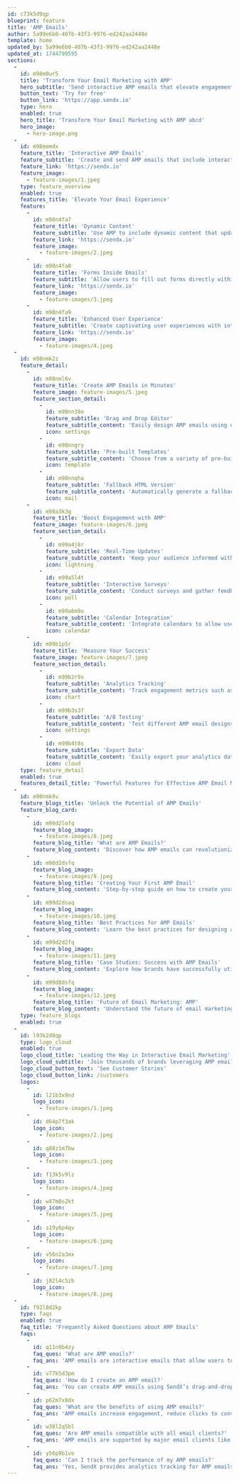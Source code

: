 ```yaml
---
id: c73k5d9qp
blueprint: feature
title: 'AMP Emails'
author: 5a99e6b0-407b-43f3-9976-ed242aa2448e
template: home
updated_by: 5a99e6b0-407b-43f3-9976-ed242aa2448e
updated_at: 1744799595
sections:
  -
    id: m98m0ur5
    title: 'Transform Your Email Marketing with AMP'
    hero_subtitle: 'Send interactive AMP emails that elevate engagement and drive higher conversions. Experience the future of email marketing with SendX.'
    button_text: 'Try for free'
    button_link: 'https://app.sendx.io'
    type: hero
    enabled: true
    hero_title: 'Transform Your Email Marketing with AMP abcd'
    hero_image:
      - hero-image.png
  -
    id: m98momdx
    feature_title: 'Interactive AMP Emails'
    feature_subtitle: 'Create and send AMP emails that include interactive elements like forms, calendars, and more to boost user engagement.'
    feature_link: 'https://sendx.io'
    feature_image:
      - feature-images/1.jpeg
    type: feature_overview
    enabled: true
    features_title: 'Elevate Your Email Experience'
    feature:
      -
        id: m98n4fa7
        feature_title: 'Dynamic Content'
        feature_subtitle: 'Use AMP to include dynamic content that updates in real-time, ensuring your emails are always relevant.'
        feature_link: 'https://sendx.io'
        feature_image:
          - feature-images/2.jpeg
      -
        id: m98n4fa8
        feature_title: 'Forms Inside Emails'
        feature_subtitle: 'Allow users to fill out forms directly within the email, simplifying the conversion process.'
        feature_link: 'https://sendx.io'
        feature_image:
          - feature-images/3.jpeg
      -
        id: m98n4fa9
        feature_title: 'Enhanced User Experience'
        feature_subtitle: 'Create captivating user experiences with interactive elements that keep your audience engaged.'
        feature_link: 'https://sendx.io'
        feature_image:
          - feature-images/4.jpeg
  -
    id: m98nmk2z
    feature_detail:
      -
        id: m98nml6v
        feature_title: 'Create AMP Emails in Minutes'
        feature_image: feature-images/5.jpeg
        feature_section_detail:
          -
            id: m98nn38e
            feature_subtitle: 'Drag and Drop Editor'
            feature_subtitle_content: 'Easily design AMP emails using our intuitive drag-and-drop editor without any coding skills.'
            icon: settings
          -
            id: m98nngry
            feature_subtitle: 'Pre-built Templates'
            feature_subtitle_content: 'Choose from a variety of pre-built AMP email templates to kickstart your campaigns.'
            icon: template
          -
            id: m98nnqha
            feature_subtitle: 'Fallback HTML Version'
            feature_subtitle_content: 'Automatically generate a fallback HTML version for non-AMP email clients to ensure all users can engage.'
            icon: mail
      -
        id: m99a3k3q
        feature_title: 'Boost Engagement with AMP'
        feature_image: feature-images/6.jpeg
        feature_section_detail:
          -
            id: m99a4j8r
            feature_subtitle: 'Real-Time Updates'
            feature_subtitle_content: 'Keep your audience informed with real-time updates directly within their inbox.'
            icon: lightning
          -
            id: m99a5l4t
            feature_subtitle: 'Interactive Surveys'
            feature_subtitle_content: 'Conduct surveys and gather feedback without redirecting users away from the email.'
            icon: poll
          -
            id: m99a6m9u
            feature_subtitle: 'Calendar Integration'
            feature_subtitle_content: 'Integrate calendars to allow users to book appointments directly from your emails.'
            icon: calendar
      -
        id: m99b1p5r
        feature_title: 'Measure Your Success'
        feature_image: feature-images/7.jpeg
        feature_section_detail:
          -
            id: m99b2r9x
            feature_subtitle: 'Analytics Tracking'
            feature_subtitle_content: 'Track engagement metrics such as clicks, conversions, and interactions to optimize your campaigns.'
            icon: chart
          -
            id: m99b3s3f
            feature_subtitle: 'A/B Testing'
            feature_subtitle_content: 'Test different AMP email designs and content to find the most effective strategies.'
            icon: settings
          -
            id: m99b4t8s
            feature_subtitle: 'Export Data'
            feature_subtitle_content: 'Easily export your analytics data for deeper analysis and reporting.'
            icon: cloud
    type: feature_detail
    enabled: true
    features_detail_title: 'Powerful Features for Effective AMP Email Marketing'
  -
    id: m98nmk9v
    feature_blogs_title: 'Unlock the Potential of AMP Emails'
    feature_blog_card:
      -
        id: m99d2lofq
        feature_blog_image:
          - feature-images/8.jpeg
        feature_blog_title: 'What are AMP Emails?'
        feature_blog_content: 'Discover how AMP emails can revolutionize your email marketing strategy by providing interactive experiences.'
      -
        id: m90d2dsfq
        feature_blog_image:
          - feature-images/9.jpeg
        feature_blog_title: 'Creating Your First AMP Email'
        feature_blog_content: 'Step-by-step guide on how to create your first AMP email using SendX.'
      -
        id: m99d2dsaq
        feature_blog_image:
          - feature-images/10.jpeg
        feature_blog_title: 'Best Practices for AMP Emails'
        feature_blog_content: 'Learn the best practices for designing and implementing AMP emails to maximize engagement.'
      -
        id: m99d2d2fq
        feature_blog_image:
          - feature-images/11.jpeg
        feature_blog_title: 'Case Studies: Success with AMP Emails'
        feature_blog_content: 'Explore how brands have successfully utilized AMP emails to enhance their marketing efforts.'
      -
        id: m99d8dsfq
        feature_blog_image:
          - feature-images/12.jpeg
        feature_blog_title: 'Future of Email Marketing: AMP'
        feature_blog_content: 'Understand the future of email marketing and the role of AMP in driving engagement.'
    type: feature_blogs
    enabled: true
  -
    id: l93k2d8qp
    type: logo_cloud
    enabled: true
    logo_cloud_title: 'Leading the Way in Interactive Email Marketing'
    logo_cloud_subtitle: 'Join thousands of brands leveraging AMP emails for better engagement'
    logo_cloud_button_text: 'See Customer Stories'
    logo_cloud_button_link: /customers
    logos:
      -
        id: l21b3x9nd
        logo_icon:
          - feature-images/1.jpeg
      -
        id: d64p7f3ak
        logo_icon:
          - feature-images/2.jpeg
      -
        id: q88z1m7bw
        logo_icon:
          - feature-images/3.jpeg
      -
        id: f13k5v9lz
        logo_icon:
          - feature-images/4.jpeg
      -
        id: w47m8s2kt
        logo_icon:
          - feature-images/5.jpeg
      -
        id: s19y6p4qv
        logo_icon:
          - feature-images/6.jpeg
      -
        id: v56n2a3mx
        logo_icon:
          - feature-images/7.jpeg
      -
        id: j82l4c5zb
        logo_icon:
          - feature-images/8.jpeg
  -
    id: f92l8d2kp
    type: faqs
    enabled: true
    faq_title: 'Frequently Asked Questions about AMP Emails'
    faqs:
      -
        id: q11n9b4zy
        faq_ques: 'What are AMP emails?'
        faq_ans: 'AMP emails are interactive emails that allow users to engage with content directly within their inbox, enhancing user experience and driving conversions.'
      -
        id: v77k5d3pm
        faq_ques: 'How do I create an AMP email?'
        faq_ans: 'You can create AMP emails using SendX’s drag-and-drop editor or by customizing pre-built templates specifically designed for AMP.'
      -
        id: p62m7x8dx
        faq_ques: 'What are the benefits of using AMP emails?'
        faq_ans: 'AMP emails increase engagement, reduce clicks to conversion, and provide real-time updates, making them a powerful tool for marketers.'
      -
        id: w38l2q5bl
        faq_ques: 'Are AMP emails compatible with all email clients?'
        faq_ans: 'AMP emails are supported by major email clients like Gmail and Yahoo, but it’s essential to provide a fallback HTML version for those that do not support AMP.'
      -
        id: y56p9b1vo
        faq_ques: 'Can I track the performance of my AMP emails?'
        faq_ans: 'Yes, SendX provides analytics tracking for AMP emails, allowing you to measure engagement metrics and optimize your campaigns.'
---
```


